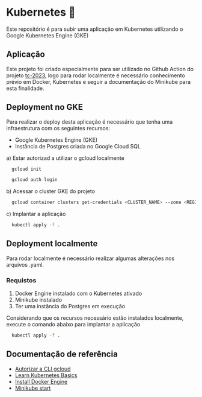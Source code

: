 
# Kubernetes 📝  
Este repositório é para subir uma aplicação em Kubernetes utilizando o Google Kubernetes Engine (GKE) 


## Aplicação
Este projeto foi criado especialmente para ser utilizado no Github Action do projeto [tc-2023](https://github.com/devair/tc-2023), logo para rodar localmente é necessário conhecimento prévio em Docker, Kubernetes e seguir a documentação do Minikube para esta finalidade.
      

## Deployment no GKE  

Para realizar o deploy desta aplicação é necessário que tenha uma infraestrutura com os seguintes recursos:

- Google Kubernetes Engine (GKE)
- Instância de Postgres criada no Google Cloud SQL 

a) Estar autorizad a utilizar o gcloud localmente
```bash
  gcloud init
```

```bash
  gcloud auth login
```

b) Acessar o cluster GKE do projeto
```bash
  gcloud container clusters get-credentials <CLUSTER_NAME> --zone <REGION> --project <PROJECT_ID>
```

c) Implantar a aplicação
```bash
  kubectl apply -f .
```

## Deployment localmente
Para rodar localmente é necessário realizar algumas alterações nos arquivos .yaml.

### Requistos
1. Docker Engine instalado com o Kubernetes ativado
2. Minikube instalado
3. Ter uma instância do Postgres em execução

Considerando que os recursos necessário estão instalados localmente, execute o comando abaixo para implantar a aplicação
```bash
  kubectl apply -f .
```
## Documentação de referência  
- [Autorizar a CLI gcloud](https://cloud.google.com/sdk/docs/authorizing?hl=pt-br)
- [Learn Kubernetes Basics](https://kubernetes.io/docs/tutorials/kubernetes-basics)
- [Install Docker Engine](https://docs.docker.com/engine/install/)
- [Minikube start](https://minikube.sigs.k8s.io/docs/start/)

